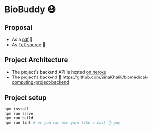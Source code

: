 # BioBuddy 😷

## Proposal
* As a [pdf](proposal.pdf) :notebook:
* As [TeX source](proposal.tex) :thinking:

## Project Architecture
* The project's backend API is hosted [on heroku]('https://biomedical-computing.herokuapp.com/')
* The project's backend :peach:  https://github.com/SinaKhalili/biomedical-computing-project-backend

## Project setup
```bash
npm install
npm run serve
npm run build
npm run lint # or you can use yarn like a cool 👌 guy
```

